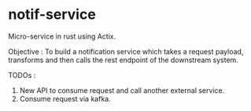 # notif-service
Micro-service in rust using Actix. 

Objective : To build a notification service which takes a request payload, transforms and then calls the rest endpoint of the downstream system.

TODOs :
1. New API to consume request and call another external service.
2. Consume request via kafka.
